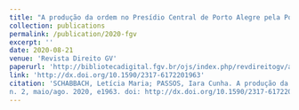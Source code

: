 ```yaml
---
title: "A produção da ordem no Presídio Central de Porto Alegre pela Polícia Militar"
collection: publications
permalink: /publication/2020-fgv
excerpt: ''
date: 2020-08-21
venue: 'Revista Direito GV'
paperurl: 'http://bibliotecadigital.fgv.br/ojs/index.php/revdireitogv/article/view/83263/79067'
link: 'http://dx.doi.org/10.1590/2317-6172201963'
citation: 'SCHABBACH, Letícia Maria; PASSOS, Iara Cunha. A produção da ordem no Presídio Central de Porto Alegre pela Polícia Militar. Revista Direito GV, v. 16,
n. 2, maio/ago. 2020, e1963. doi: http://dx.doi.org/10.1590/2317-6172201963.'
---
```

